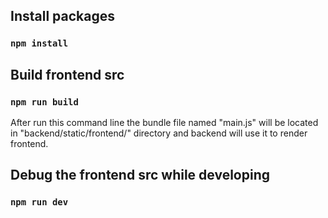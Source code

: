 ## Install packages
### `npm install`

## Build frontend src 
### `npm run build`
After run this command line the bundle file named "main.js" will be located in "backend/static/frontend/" directory and backend will use it to render frontend.

## Debug the frontend src while developing
### `npm run dev`
